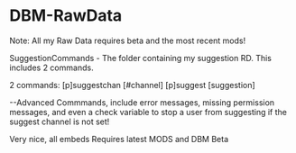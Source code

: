 # DBM-RawData
Note: All my Raw Data requires beta and the most recent mods!

SuggestionCommands - The folder containing my suggestion RD. This includes 2 commands.

2 commands:
[p]suggestchan [#channel]
[p]suggest [suggestion]

--Advanced Commmands, include error messages, missing permission messages, and even a check variable to stop a user from suggesting if the suggest channel is not set!

Very nice, all embeds
Requires latest MODS and DBM Beta
